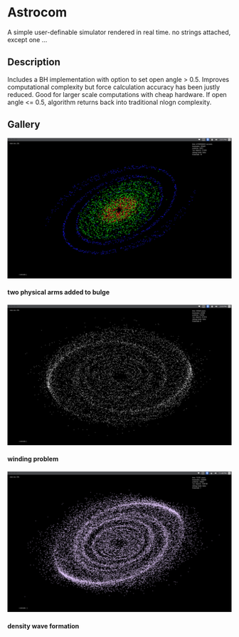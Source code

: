# Astrocom
A simple user-definable simulator rendered in real time. no strings attached, except one ...

## Description
Includes a BH implementation with option to set open angle > 0.5. Improves computational complexity but force calculation accuracy has been justly reduced. Good for larger scale computations with cheap hardware. If open angle <= 0.5, algorithm returns back into traditional nlogn complexity.

## Gallery
![alt text](https://github.com/alexshi0000/Astrocom/blob/master/github_nbody_pic%231.png "artifical spiral arms")
#### two physical arms added to bulge
####
![alt text](https://github.com/alexshi0000/Astrocom/blob/master/github_nbody_pic%232.png "15000 particle galaxy")
#### winding problem
####
![alt_text](https://github.com/alexshi0000/Astrocom/blob/master/Screenshot%20from%202017-07-27%2023-48-04.png)
#### density wave formation 
